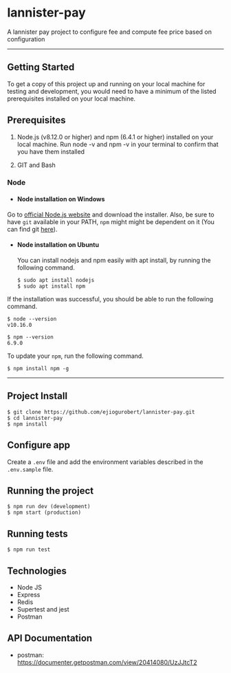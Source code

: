 # lannister-pay

A lannister pay project to configure fee and compute fee price based on configuration

---

## Getting Started

To get a copy of this project up and running on your local machine for testing and development, you would need to have a minimum of the listed prerequisites installed on your local machine.

## Prerequisites

1. Node.js (v8.12.0 or higher) and npm (6.4.1 or higher) installed on your local machine. Run node -v and npm -v in your terminal to confirm that you have them installed

2. GIT and Bash

### Node
- #### Node installation on Windows

Go to [official Node.js website](https://nodejs.org/) and download the installer.
Also, be sure to have `git` available in your PATH, `npm` might might be dependent on it (You can find git [here](https://git-scm.com/)).

- #### Node installation on Ubuntu

  You can install nodejs and npm easily with apt install, by running the following command.

      $ sudo apt install nodejs
      $ sudo apt install npm

If the installation was successful, you should be able to run the following command.

    $ node --version
    v10.16.0

    $ npm --version
    6.9.0

To update your `npm`, run the following command.

    $ npm install npm -g

---

## Project Install

    $ git clone https://github.com/ejiogurobert/lannister-pay.git
    $ cd lannister-pay
    $ npm install

## Configure app

Create a `.env` file and add the environment variables described in the `.env.sample` file.



## Running the project

    $ npm run dev (development)
    $ npm start (production)

## Running tests

    $ npm run test

## Technologies

- Node JS
- Express
- Redis
- Supertest and jest
- Postman

## API Documentation
- postman: https://documenter.getpostman.com/view/20414080/UzJJtcT2
